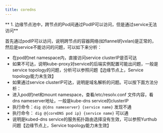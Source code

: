 ```yaml
---
title: coredns
---
```


** 1. 边缘节点池中，跨节点的Pod间通过PodIP可以访问，但是通过service无法访问**

首先通过podIP可以访问，说明跨节点的容器网络(如flannel的vxlan)是正常的，然后是service不能访问的问题，可以如下来分析：
- 在pod的net namespace内，直接访问service clusterIP是否可达
- 如果不可达，说明kube-proxy对service的后端实例配置可能出问题，一般是service topology的问题，分析可以参照问题【边缘节点上，Service topology能力未生效】
- 如果通过service clusterIP可达，说明是域名解析的问题。可以按下面方法分析：
- 进入pod的net和mount namespace，查看/etc/resolv.conf 文件内容，看dns nameserver地址，一般是kube-dns service的clusterIP
- 执行命令：`dig @{dns nameserver} {service name}` 发现不通
- 执行命令： `dig @{coreDNS pod ip} {service name}` 可以通
- 说明是kubed-dns service的服务拓扑路由选择没有生效，可以参照Yurthub问题【边缘节点上，Service topology能力未生效】